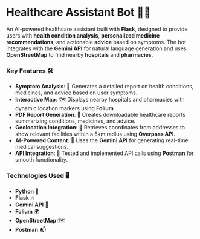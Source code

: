 # Healthcare Assistant Bot 🤖💊

An AI-powered healthcare assistant built with **Flask**, designed to provide users with **health condition analysis**, **personalized medicine recommendations**, and actionable **advice** based on symptoms. The bot integrates with the **Gemini API** for natural language generation and uses **OpenStreetMap** to find nearby **hospitals** and **pharmacies**.  

### Key Features 🛠️
- **Symptom Analysis**: 🤕 Generates a detailed report on health conditions, medicines, and advice based on user symptoms.  
- **Interactive Map**: 🗺️ Displays nearby hospitals and pharmacies with dynamic location markers using **Folium**.  
- **PDF Report Generation**: 📄 Creates downloadable healthcare reports summarizing conditions, medicines, and advice.  
- **Geolocation Integration**: 📍 Retrieves coordinates from addresses to show relevant facilities within a 5km radius using **Overpass API**.  
- **AI-Powered Content**: 🧠 Uses the **Gemini API** for generating real-time medical suggestions.  
- **API Integration**: 🔌 Tested and implemented API calls using **Postman** for smooth functionality.

### Technologies Used 🖥️
- **Python** 🐍  
- **Flask** 🔥  
- **Gemini API** 🌟  
- **Folium** 🌍  
- **OpenStreetMap** 🗺️  
- **Postman** 📬  


